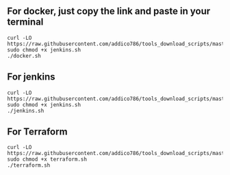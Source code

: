 ## For docker, just copy the link and paste in your terminal
```
curl -LO https://raw.githubusercontent.com/addico786/tools_download_scripts/master/docker.sh
sudo chmod +x jenkins.sh
./docker.sh

```
## For jenkins
```
curl -LO https://raw.githubusercontent.com/addico786/tools_download_scripts/master/jenkins.sh
sudo chmod +x jenkins.sh
./jenkins.sh

```

## For Terraform
```
curl -LO https://raw.githubusercontent.com/addico786/tools_download_scripts/master/terraform.sh
sudo chmod +x terraform.sh
./terraform.sh

```
